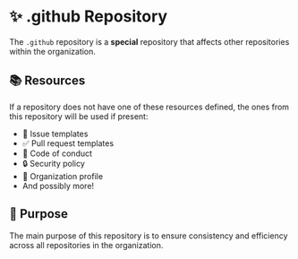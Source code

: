 # ✨ .github Repository

The `.github` repository is a **special** repository that affects other repositories within the organization.

## 📚 Resources

If a repository does not have one of these resources defined, the ones from this repository will be used if present:
- 📝 Issue templates
- ✅ Pull request templates
- 📜 Code of conduct
- 🔒 Security policy
- 🏢 Organization profile
- And possibly more!

## 🎯 Purpose

The main purpose of this repository is to ensure consistency and efficiency across all repositories in the organization.
